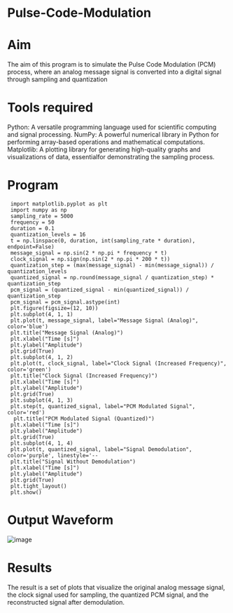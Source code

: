 # Pulse-Code-Modulation

# Aim
 The aim of this program is to simulate the Pulse Code Modulation (PCM) process, where an analog
 message signal is converted into a digital signal through sampling and quantization
 
# Tools required

 Python: A versatile programming language used for scientific computing and signal processing.
 NumPy: A powerful numerical library in Python for performing array-based operations and
 mathematical computations. Matplotlib: A plotting library for generating high-quality graphs and
 visualizations of data, essentialfor demonstrating the sampling process.
 
# Program
```````````````````````````````````````````````````````````````````
 import matplotlib.pyplot as plt
 import numpy as np
 sampling_rate = 5000
 frequency = 50
 duration = 0.1
 quantization_levels = 16
 t = np.linspace(0, duration, int(sampling_rate * duration), endpoint=False)
 message_signal = np.sin(2 * np.pi * frequency * t)
 clock_signal = np.sign(np.sin(2 * np.pi * 200 * t))
 quantization_step = (max(message_signal) - min(message_signal)) / quantization_levels
 quantized_signal = np.round(message_signal / quantization_step) * quantization_step
 pcm_signal = (quantized_signal - min(quantized_signal)) / quantization_step
 pcm_signal = pcm_signal.astype(int)
 plt.figure(figsize=(12, 10))
 plt.subplot(4, 1, 1)
 plt.plot(t, message_signal, label="Message Signal (Analog)", color='blue')
 plt.title("Message Signal (Analog)")
 plt.xlabel("Time [s]")
 plt.ylabel("Amplitude")
 plt.grid(True)
 plt.subplot(4, 1, 2)
 plt.plot(t, clock_signal, label="Clock Signal (Increased Frequency)", color='green')
 plt.title("Clock Signal (Increased Frequency)")
 plt.xlabel("Time [s]")
 plt.ylabel("Amplitude")
 plt.grid(True)
 plt.subplot(4, 1, 3)
 plt.step(t, quantized_signal, label="PCM Modulated Signal", color='red')
  plt.title("PCM Modulated Signal (Quantized)")
 plt.xlabel("Time [s]")
 plt.ylabel("Amplitude")
 plt.grid(True)
 plt.subplot(4, 1, 4)
 plt.plot(t, quantized_signal, label="Signal Demodulation", color='purple', linestyle='--
 plt.title("Signal Without Demodulation")
 plt.xlabel("Time [s]")
 plt.ylabel("Amplitude")
 plt.grid(True)
 plt.tight_layout()
 plt.show()
```````````````````````````````````````````````````````````````````````````````````
# Output Waveform

![image](https://github.com/user-attachments/assets/e050239a-abb2-4505-bd9a-3a4602932e35)

# Results

 The result is a set of plots that visualize the original analog message signal, the clock signal used
 for sampling, the quantized PCM signal, and the reconstructed signal after demodulation.

